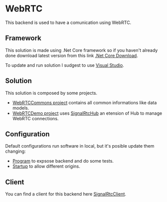 # WebRTC
This backend is used to have a comunication using WebRTC.

## Framework
This solution is made using .Net Core framework so if you haven't already done download latest version from this link [.Net Core Download](https://dotnet.microsoft.com/download/dotnet-core/3.1).

To update and run solution I sudgest to use [Visual Studio](https://visualstudio.microsoft.com/it/downloads/).

## Solution
This solution is composed by some projects.
- [WebRTCCommons project](https://github.com/Fenice6/WebRTC/tree/master/WebRTCSolution/WebRTCCommons) contains all common informations like data models.
- [WebRTCDemo project](https://github.com/Fenice6/WebRTC/tree/master/WebRTCSolution/WebRTCDemo) uses [SignalRtcHub](https://github.com/Fenice6/WebRTC/blob/master/WebRTCSolution/WebRTCDemo/Services/SignalRtcHub.cs) an etension of Hub to manage WebRTC connections.

## Configuration
Default configurations run software in local, but it's posible update them changing:
- [Program](https://github.com/Fenice6/WebRTC/blob/master/WebRTCSolution/WebRTCDemo/Program.cs) to expsose backend and do some tests.
- [Startup](https://github.com/Fenice6/WebRTC/blob/master/WebRTCSolution/WebRTCDemo/Startup.cs) to allow different origins.

## Client
You can find a client for this backend here [SignalRtcClient](https://github.com/Fenice6/SignalRtcClient).
